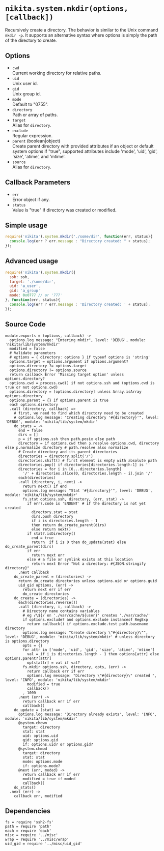 
# `nikita.system.mkdir(options, [callback])`

Recursively create a directory. The behavior is similar to the Unix command
`mkdir -p`. It supports an alternative syntax where options is simply the path
of the directory to create.

## Options

* `cwd`   
  Current working directory for relative paths.   
* `uid`   
  Unix user id.   
* `gid`   
  Unix group id.   
* `mode`   
  Default to "0755".   
* `directory`   
  Path or array of paths.   
* `target`   
  Alias for `directory`.   
* `exclude`   
  Regular expression.   
* `parent` (boolean|object)   
  Create parent directory with provided attributes if an object or default 
  system options if "true", supported attributes include 'mode', 'uid', 'gid', 
  'size', 'atime', and 'mtime'.   
* `source`   
  Alias for `directory`.   

## Callback Parameters

* `err`   
  Error object if any.   
* `status`   
  Value is "true" if directory was created or modified.   

## Simple usage

```js
require('nikita').system.mkdir('./some/dir', function(err, status){
  console.log(err ? err.message : "Directory created: " + status);
});
```

## Advanced usage

```js
require('nikita').system.mkdir({
  ssh: ssh,
  target: './some/dir',
  uid: 'a_user',
  gid: 'a_group'
  mode: 0o0777 // or '777'
}, function(err, status){
  console.log(err ? err.message : 'Directory created: ' + status);
});
```

## Source Code

    module.exports = (options, callback) ->
      options.log message: "Entering mkdir", level: 'DEBUG', module: 'nikita/lib/system/mkdir'
      modified = false
      # Validate parameters
      # options = { directory: options } if typeof options is 'string'
      options.target = options.argument if options.argument?
      options.directory ?= options.target
      options.directory ?= options.source
      return callback Error 'Missing target option' unless options.directory?
      options.cwd = process.cwd() if not options.ssh and (options.cwd is true or not options.cwd)
      options.directory = [options.directory] unless Array.isArray options.directory
      options.parent = {} if options.parent is true
      each options.directory
      .call (directory, callback) =>
        # first, we need to find which directory need to be created
        # options.log message: "Creating directory '#{directory}'", level: 'DEBUG', module: 'nikita/lib/system/mkdir'
        do_stats = ->
          end = false
          dirs = []
          p = if options.ssh then path.posix else path
          directory = if options.cwd then p.resolve options.cwd, directory else p.normalize directory # path.resolve also normalize
          # Create directory and its parent directories
          directories = directory.split('/')
          directories.shift() # first element is empty with absolute path
          directories.pop() if directories[directories.length-1] is ''
          directories = for i in [0...directories.length]
            '/' + directories.slice(0, directories.length - i).join '/'
          each(directories)
          .call (directory, i, next) ->
            return next() if end
            options.log message: "Stat '#{directory}'", level: 'DEBUG', module: 'nikita/lib/system/mkdir'
            fs.stat options.ssh, directory, (err, stat) ->
              if err?.code is 'ENOENT' # if the directory is not yet created
                directory.stat = stat
                dirs.push directory
                if i is directories.length - 1
                then return do_create_parent(dirs)
                else return next()
              if stat?.isDirectory()
                end = true
                return  if i is 0 then do_update(stat) else do_create_parent(dirs)
              if err
                return next err
              else # a file or symlink exists at this location
                return next Error "Not a directory: #{JSON.stringify directory}"
          .next callback
        do_create_parent = (directories) ->
          return do_create directories unless options.uid or options.guid
          uid_gid options, (err) ->
            return next err if err
            do_create directories
        do_create = (directories) ->
          each(directories.reverse())
          .call (directory, i, callback) ->
            # Directory name contains variables
            # eg /\${/ on './var/cache/${user}' creates './var/cache/'
            if options.exclude? and options.exclude instanceof RegExp
              return callback() if options.exclude.test path.basename directory
            options.log message: "Create directory \"#{directory}\"", level: 'DEBUG', module: 'nikita/lib/system/mkdir' # unless directory is options.directory
            opts = {}
            for attr in ['mode', 'uid', 'gid', 'size', 'atime', 'mtime']
              val = if i is directories.length - 1 then options[attr] else options.parent?[attr]
              opts[attr] = val if val?
            fs.mkdir options.ssh, directory, opts, (err) ->
              return callback err if err
              options.log message: "Directory \"#{directory}\" created ", level: 'INFO', module: 'nikita/lib/system/mkdir'
              modified = true
              callback()
            , 1000
          .next (err) ->
            return callback err if err
            callback()
        do_update = (stat) =>
          options.log message: "Directory already exists", level: 'INFO', module: 'nikita/lib/system/mkdir'
          @system.chown
            target: directory
            stat: stat
            uid: options.uid
            gid: options.gid
            if: options.uid? or options.gid?
          @system.chmod
            target: directory
            stat: stat
            mode: options.mode
            if: options.mode?
          @next (err, moded) ->
            return callback err if err
            modified = true if moded
            callback()
        do_stats()
      .next (err) ->
        callback err, modified

## Dependencies

    fs = require 'ssh2-fs'
    path = require 'path'
    each = require 'each'
    misc = require '../misc'
    wrap = require '../misc/wrap'
    uid_gid = require '../misc/uid_gid'
